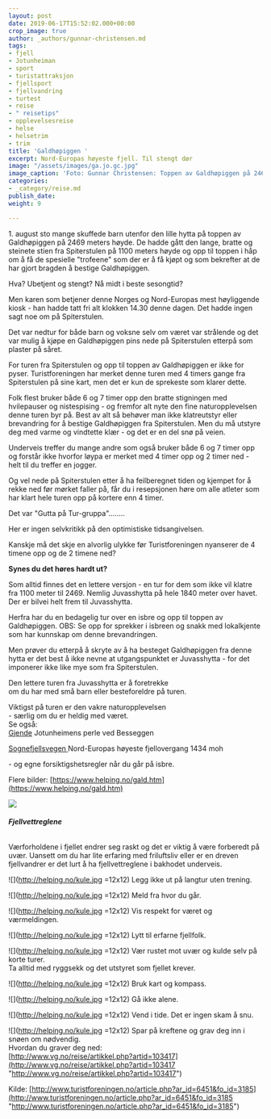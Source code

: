 ```yaml
---
layout: post
date: 2019-06-17T15:52:02.000+00:00
crop_image: true
author: _authors/gunnar-christensen.md
tags:
- fjell
- Jotunheiman
- sport
- turistattraksjon
- fjellsport
- fjellvandring
- turtest
- reise
- " reisetips"
- opplevelsesreise
- helse
- helsetrim
- trim
title: 'Galdhøpiggen '
excerpt: Nord-Europas høyeste fjell. Til stengt dør
image: "/assets/images/ga.jo.gc.jpg"
image_caption: 'Foto: Gunnar Christensen: Toppen av Galdhøpiggen på 2469 meters høyde.'
categories:
- _category/reise.md
publish_date: 
weight: 9

---
```

1\. august sto mange skuffede barn utenfor den lille hytta på toppen av Galdhøpiggen på 2469 meters høyde. De hadde gått den lange, bratte og steinete stien fra Spiterstulen på 1100 meters høyde og opp til toppen i håp om å få de spesielle "trofeene" som der er å få kjøpt og som bekrefter at de har gjort bragden å bestige Galdhøpiggen.

Hva? Ubetjent og stengt? Nå midt i beste sesongtid?

Men karen som betjener denne Norges og Nord-Europas mest høyliggende kiosk - han hadde tatt fri alt klokken 14.30 denne dagen. Det hadde ingen sagt noe om på Spiterstulen.

Det var nedtur for både barn og voksne selv om været var strålende og det var mulig å kjøpe en Galdhøpiggen pins nede på Spiterstulen etterpå som plaster på såret.

For turen fra Spiterstulen og opp til toppen av Galdhøpiggen er ikke for pyser. Turistforeningen har merket denne turen med 4 timers gange fra Spiterstulen på sine kart, men det er kun de sprekeste som klarer dette.

Folk flest bruker både 6 og 7 timer opp den bratte stigningen med hvilepauser og nistespising - og fremfor alt nyte den fine naturopplevelsen denne turen byr på. Best av alt så behøver man ikke klatreutstyr eller brevandring for å bestige Galdhøpiggen fra Spiterstulen. Men du må utstyre deg med varme og vindtette klær - og det er en del snø på veien.

Underveis treffer du mange andre som også bruker både 6 og 7 timer opp og forstår ikke hvorfor løypa er merket med 4 timer opp og 2 timer ned - helt til du treffer en jogger.

Og vel nede på Spiterstulen etter å ha feilberegnet tiden og kjempet for å rekke ned før mørket faller på, får du i resepsjonen høre om alle atleter som har klart hele turen opp på kortere enn 4 timer.

Det var "Gutta på Tur-gruppa"........

Her er ingen selvkritikk på den optimistiske tidsangivelsen.

Kanskje må det skje en alvorlig ulykke før Turistforeningen nyanserer de 4 timene opp og de 2 timene ned?

**Synes du det høres hardt ut?**

Som alltid finnes det en lettere versjon - en tur for dem som ikke vil klatre fra 1100 meter til 2469. Nemlig Juvasshytta på hele 1840 meter over havet. Der er bilvei helt frem til Juvasshytta.

Herfra har du en bedagelig tur over en isbre og opp til toppen av Galdhøpiggen. OBS: Se opp for sprekker i isbreen og snakk med lokalkjente som har kunnskap om denne brevandringen.

Men prøver du etterpå å skryte av å ha besteget Galdhøpiggen fra denne hytta er det best å ikke nevne at utgangspunktet er Juvasshytta - for det imponerer ikke like mye som fra Spiterstulen.

Den lettere turen fra Juvasshytta er å foretrekke  
om du har med små barn eller besteforeldre på turen.

Viktigst på turen er den vakre naturopplevelsen  
\- særlig om du er heldig med været.  
Se også:  
[Gjende](http://helping.no/gjende.htm) Jotunheimens perle ved Besseggen

[Sognefjellsvegen ](http://helping.no/sognefjellet.htm)Nord-Europas høyeste fjellovergang 1434 moh

\- og egne forsiktigshetsregler når du går på isbre.

Flere bilder: [https://www.helping.no/gald.htm](https://www.helping.no/gald.htm)

![](https://www.helping.no/ga.2.gc.jpg)

###### **Fjellvettreglene**

Værforholdene i fjellet endrer seg raskt og det er viktig å være forberedt på uvær. Uansett om du har lite erfaring med friluftsliv eller er en dreven fjellvandrer er det lurt å ha fjellvettreglene i bakhodet underveis.

![](http://helping.no/kule.jpg =12x12) Legg ikke ut på langtur uten trening.

![](http://helping.no/kule.jpg =12x12) Meld fra hvor du går.

![](http://helping.no/kule.jpg =12x12) Vis respekt for været og værmeldingen.

![](http://helping.no/kule.jpg =12x12) Lytt til erfarne fjellfolk.

![](http://helping.no/kule.jpg =12x12) Vær rustet mot uvær og kulde selv på korte turer.  
Ta alltid med ryggsekk og det utstyret som fjellet krever.

![](http://helping.no/kule.jpg =12x12) Bruk kart og kompass.

![](http://helping.no/kule.jpg =12x12) Gå ikke alene.

![](http://helping.no/kule.jpg =12x12) Vend i tide. Det er ingen skam å snu.

![](http://helping.no/kule.jpg =12x12) Spar på kreftene og grav deg inn i snøen om nødvendig.  
Hvordan du graver deg ned:  
[http://www.vg.no/reise/artikkel.php?artid=103417](http://www.vg.no/reise/artikkel.php?artid=103417 "http://www.vg.no/reise/artikkel.php?artid=103417")

Kilde: [http://www.turistforeningen.no/article.php?ar_id=6451&fo_id=3185](http://www.turistforeningen.no/article.php?ar_id=6451&fo_id=3185 "http://www.turistforeningen.no/article.php?ar_id=6451&fo_id=3185")
